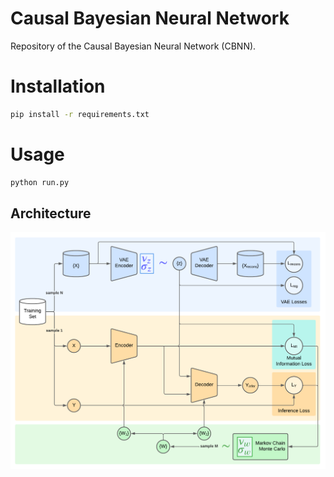 # Causal Bayesian Neural Network

Repository of the Causal Bayesian Neural Network (CBNN).


# Installation
```bash
pip install -r requirements.txt
```

# Usage
```bash
python run.py
```



## Architecture
![Image Description](assets/cbnn_architecture.png)